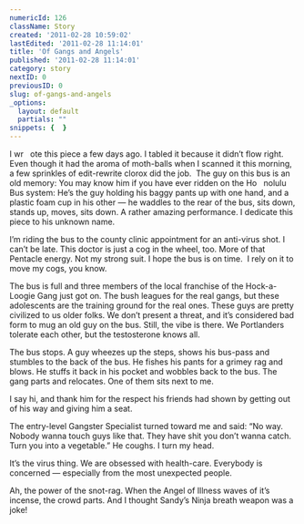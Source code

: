 ```yaml
---
numericId: 126
className: Story
created: '2011-02-28 10:59:02'
lastEdited: '2011-02-28 11:14:01'
title: 'Of Gangs and Angels'
published: '2011-02-28 11:14:01'
category: story
nextID: 0
previousID: 0
slug: of-gangs-and-angels
_options:
  layout: default
  partials: ""
snippets: {  }
---
```

I wr &nbsp; ote this piece a few days ago. I tabled it because it didn&rsquo;t flow right. Even though it had the aroma of moth-balls when I scanned it this morning, a few sprinkles of edit-rewrite clorox did the job. &nbsp;The guy on this bus is an old memory: You may know him if you have ever ridden on the Ho &nbsp; nolulu Bus system: He&rsquo;s the guy holding his baggy pants up with one hand, and a plastic foam cup in his other &mdash; he waddles to the rear of the bus, sits down, stands up, moves, sits down. A rather amazing performance. I dedicate this piece to his unknown name.

I&rsquo;m riding the bus to the county clinic appointment for an anti-virus shot. I can&rsquo;t be late. This doctor is just a cog in the wheel, too. More of that Pentacle energy. Not my strong suit. I hope the bus is on time. &nbsp;I rely on it to move my cogs, you know.

The bus is full and three members of the local franchise of the Hock-a-Loogie Gang just got on. The bush leagues for the real gangs, but these adolescents are the training ground for the real ones. These guys are pretty civilized to us older folks. We don&rsquo;t present a threat, and it&rsquo;s considered bad form to mug an old guy on the bus. Still, the vibe is there. We Portlanders tolerate each other, but the testosterone knows all.

The bus stops. A guy wheezes up the steps, shows his bus-pass and stumbles to the back of the bus. He fishes his pants for a grimey rag and blows. He stuffs it back in his pocket and wobbles back to the bus. The gang parts and relocates. One of them sits next to me.

I say hi, and thank him for the respect his friends had shown by getting out of his way and giving him a seat.

The entry-level Gangster Specialist turned toward me and said: &ldquo;No way. Nobody wanna touch guys like that. They have shit you don&rsquo;t wanna catch. Turn you into a vegetable.&rdquo; He coughs. I turn my head.

It&rsquo;s the virus thing. We are obsessed with health-care. Everybody is concerned &mdash; especially from the most unexpected people.

Ah, the power of the snot-rag. When the Angel of Illness waves of it&rsquo;s incense, the crowd parts. And I thought Sandy&rsquo;s Ninja breath weapon was a joke!

